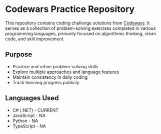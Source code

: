 # Codewars Practice Repository

This repository contains coding challenge solutions from [Codewars](https://www.codewars.com/). It serves as a collection of problem-solving exercises completed in various programming languages, primarily focused on algorithmic thinking, clean code, and skill improvement.

## Purpose

- Practice and refine problem-solving skills
- Explore multiple approaches and language features
- Maintain consistency in daily coding
- Track learning progress publicly

## Languages Used

- C# (.NET) - CURRENT
- JavaScript - NA
- Python - NA
- TypeScript - NA

